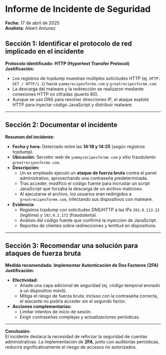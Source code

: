 # Informe de Incidente de Seguridad
**Fecha:** 17 de abril de 2025  
**Analista:** Albert Antunez

## Sección 1: Identificar el protocolo de red implicado en el incidente

**Protocolo identificado:** **HTTP (Hypertext Transfer Protocol)**  
**Justificación:**  
- Los registros de tcpdump muestran múltiples solicitudes HTTP (ej. `HTTP: GET / HTTP/1.1`) hacia `yummyrecipesforme.com` y `greatrecipesforme.com`.  
- La descarga del malware y la redirección se realizaron mediante conexiones HTTP no cifradas (puerto 80).  
- Aunque se usó DNS para resolver direcciones IP, el ataque explotó HTTP para inyectar código JavaScript y distribuir malware.  

---

## Sección 2: Documentar el incidente

**Resumen del incidente:**  
- **Fecha y hora:** Detectado entre las **14:18 y 14:25** (según registros tcpdump).  
- **Ubicación:** Servidor web de `yummyrecipesforme.com` y sitio fraudulento `greatrecipesforme.com`.  
- **Descripción:**  
  - Un ex empleado ejecutó un **ataque de fuerza bruta** contra el panel administrativo, aprovechando una contraseña predeterminada.  
  - Tras acceder, modificó el código fuente para incrustar un script JavaScript que forzaba la descarga de un archivo malicioso.  
  - Al ejecutarse el archivo, los usuarios eran redirigidos a `greatrecipesforme.com`, infectando sus dispositivos con malware.  
- **Evidencia:**  
  - Registros tcpdump con solicitudes DNS/HTTP a las IPs `203.0.113.22` (legítima) y `192.0.2.172` (fraudulenta).  
  - Análisis del código fuente que confirmó la inyección de JavaScript.  
  - Reportes de clientes sobre redirecciones y lentitud en dispositivos.  

---

## Sección 3: Recomendar una solución para ataques de fuerza bruta

**Medida recomendada:** **Implementar Autenticación de Dos Factores (2FA)**  
**Justificación:**  
- **Efectividad:**  
  - Añade una capa adicional de seguridad (ej. código temporal enviado a un dispositivo móvil).  
  - Mitiga el riesgo de fuerza bruta: incluso con la contraseña correcta, el atacante no podría acceder sin el segundo factor.  
- **Acciones complementarias:**  
  - Limitar intentos de inicio de sesión.  
  - Exigir contraseñas complejas y actualizaciones periódicas.  

---

**Conclusión:**  
El incidente destaca la necesidad de reforzar la seguridad de cuentas administrativas. La implementación de **2FA**, junto con auditorías periódicas, reducirá significativamente el riesgo de accesos no autorizados.

